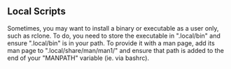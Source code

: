 ## Local Scripts

Sometimes, you may want to install a binary or executable as a user only, such as rclone.
To do, you need to store the executable in ".local/bin" and ensure ".local/bin" is in your path.
To provide it with a man page, add its man page to ".local/share/man/man1/" and ensure that path is added to the end of your "MANPATH" variable (ie. via bashrc).

